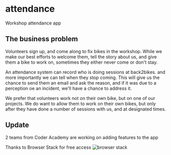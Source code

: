 # attendance
Workshop attendance app

## The business problem

Volunteers sign up, and come along to fix bikes in the workshop. While we make our best efforts to welcome them, tell the story about us, and give them a bike to work on, sometimes they either never come or don't stay.

An attendance system can record who is doing sessions at back2bikes. and more importantly we can tell when they stop coming. This will give us the chance to send them an email and ask the reason, and if it was due to a perception oe an incident, we'll have a chance to address it.

We prefer that volunteers work not on their own bike, but on one of our projects. We do want to allow them to work on their own bikes, but only after they have done a number of sessions with us, and at designated times.

## Update

2 teams from Coder Academy are working on adding features to the app

Thanks to Browser Stack for free access
![browser stack](https://3fxtqy18kygf3on3bu39kh93-wpengine.netdna-ssl.com/wp-content/themes/browserstack/img/header-logo.svg)
